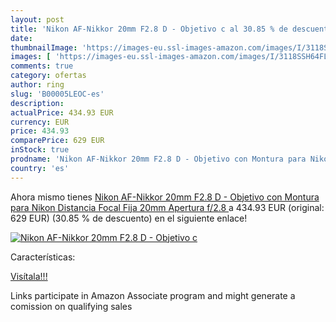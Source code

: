 ```yaml
---
layout: post
title: 'Nikon AF-Nikkor 20mm F2.8 D - Objetivo c al 30.85 % de descuento'
date: 
thumbnailImage: 'https://images-eu.ssl-images-amazon.com/images/I/3118SSH64FL._SL200_.jpg'
images: [ 'https://images-eu.ssl-images-amazon.com/images/I/3118SSH64FL._SL200_.jpg' ]
comments: true
category: ofertas
author: ring
slug: 'B00005LEOC-es'
description:
actualPrice: 434.93 EUR
currency: EUR
price: 434.93
comparePrice: 629 EUR
inStock: true
prodname: 'Nikon AF-Nikkor 20mm F2.8 D - Objetivo con Montura para Nikon  Distancia Focal Fija 20mm  Apertura f/2.8 '
country: 'es'
---
```


Ahora mismo tienes [Nikon AF-Nikkor 20mm F2.8 D - Objetivo con Montura para Nikon  Distancia Focal Fija 20mm  Apertura f/2.8 ](https://www.amazon.es/dp/B00005LEOC/?tag=tolees-21) a 434.93 EUR (original: 629 EUR) (30.85 %  de descuento) en el siguiente enlace!

[![Nikon AF-Nikkor 20mm F2.8 D - Objetivo c](https://images-eu.ssl-images-amazon.com/images/I/3118SSH64FL._SL200_.jpg)](https://www.amazon.es/dp/B00005LEOC/?tag=tolees-21)

Características:


[Visítala!!!](https://www.amazon.es/dp/B00005LEOC/?tag=tolees-21)

Links participate in Amazon Associate program and might generate a comission on qualifying sales
